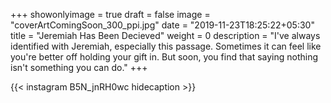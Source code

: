 +++
showonlyimage = true
draft = false
image = "coverArtComingSoon_300_ppi.jpg"
date = "2019-11-23T18:25:22+05:30"
title = "Jeremiah Has Been Decieved"
weight = 0
description = "I've always identified with Jeremiah, especially this passage. Sometimes it can feel like you're better off holding your gift in. But soon, you find that saying nothing isn't something you can do."
+++


{{< instagram B5N_jnRH0wc hidecaption >}}

